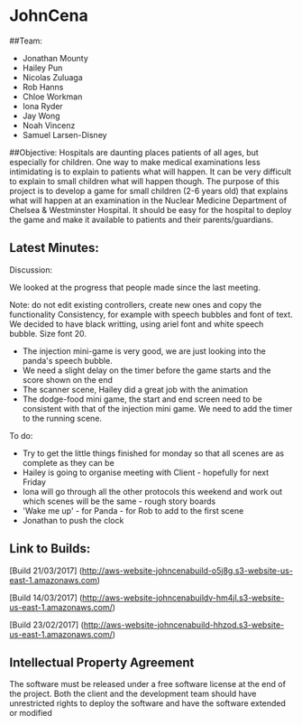 # JohnCena
##Team:
* Jonathan Mounty 
* Hailey Pun
* Nicolas Zuluaga
* Rob Hanns
* Chloe Workman
* Iona Ryder
* Jay Wong
* Noah Vincenz
* Samuel Larsen-Disney

##Objective:
Hospitals are daunting places patients of all ages, but especially for children. One way to make medical examinations less intimidating is to explain to patients what will happen. It can be very difficult to explain to small children what will happen though. The purpose of this project is to develop a game for small children (2-6 years old) that explains what will happen at an examination in the Nuclear Medicine Department of Chelsea & Westminster Hospital. It should be easy for the hospital to deploy the game and make it available to patients and their parents/guardians.

## Latest Minutes: 

 

Discussion:

We looked at the progress that people made since the last meeting. 

Note: do not edit existing controllers, create new ones and copy the functionality
Consistency, for example with speech bubbles and font of text. We decided to have black writting, using ariel font and white speech bubble. Size font 20.
- The injection mini-game is very good, we are just looking into the panda's speech bubble. 
- We need a slight delay on the timer before the game starts and the score shown on the end
- The scanner scene, Hailey did a great job with the animation
- The dodge-food mini game, the start and end screen need to be consistent with that of the injection mini game. We need to add the timer to the running scene.
 

To do:

- Try to get the little things finished for monday so that all scenes are as complete as they can be
- Hailey is going to organise meeting with Client - hopefully for next Friday
- Iona will go through all the other protocols this weekend and work out which scenes will be the same - rough story boards 
- 'Wake me up' - for Panda - for Rob to add to the first scene
- Jonathan to push the clock 


## Link to Builds: 
[Build 21/03/2017] (http://aws-website-johncenabuild-o5j8g.s3-website-us-east-1.amazonaws.com)

[Build 14/03/2017] (http://aws-website-johncenabuildv-hm4jl.s3-website-us-east-1.amazonaws.com/)

[Build 23/02/2017] (http://aws-website-johncenabuild-hhzod.s3-website-us-east-1.amazonaws.com/)

## Intellectual Property Agreement
The software must be released under a free software license at the end of the project. Both the client and the development team should have unrestricted rights to deploy the software and have the software extended or modified
